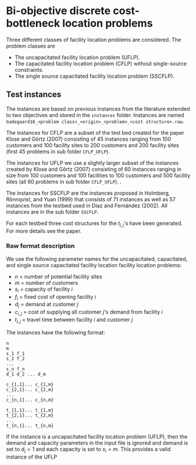# Bi-objective discrete cost-bottleneck location problems

Three different classes of facility location problems are considered. The problem classes are 

* The uncapacitated facility location problem (UFLP).
* The capacitated facility location problem (CFLP) without single-source constraints.
* The single source capacitated facility location problem (SSCFLP).


## Test instances

The instances are based on previous instances from the literature extended to two objectives and
stored in the `instances` folder. Instances are named `Gadegaard16_<problem
class>_<origin>_<problem>_<cost structure>.raw`.

The instances for CFLP are a subset of the test bed created for the paper Klose and Görtz (2007)
consisting of 45 instances ranging from 100 customers and 100 facility sites to 200 customers and
200 facility sites (first 45 problems in sub folder `CFLP_UFLP`). 

The instances for UFLP we use a slightly larger subset of the instances created by Klose and Gôrtz
(2007) consisting of 60 instances ranging in size from 100 customers and 100 facilities to 100
customers and 500 facility sites (all 60 problems in sub folder `CFLP_UFLP`). .

The instances for SSCFLP are the instances proposed in Holmberg, Rônnqvist,
and Yuan (1999) that consists of 71 instances as well as 57 instances from the testbed used
in Díaz and Fernández (2002). All instances are in the sub folder `SSCFLP`.

For each testbed three cost structures for the $t_{i,j}$'s have been generated. For more details see
the paper.


### Raw format description

We use the following parameter names for the uncapacitated, capacitated,
and single source capacitated facility location facility location problems:

* $n$ = number of potential facility sites
* $m$ = number of customers
* $s_i$ = capacity of facility $i$
* $f_i$ = fixed cost of opening facility $i$
* $d_j$ = demand at customer $j$
* $c_{i,j}$ = cost of supplying all customer $j$'s demand from facility $i$
* $t_{i,j}$ = travel time between facility $i$ and customer $j$

The instances have the following format:

```
n 
m 
s_1 f_1
s_2 f_2
...
s_n f_n
d_1 d_2 ... d_m

c_{1,1}... c_{1,m}
c_{2,1}... c_{2,m}
...
c_{n,1}... c_{n,m}

t_{1,1}... t_{1,m}
t_{2,1}... t_{2,m}
...
t_{n,1}... t_{n,m}
```

If the instance is a uncapacitated facility location problem (UFLP), then the demand and capacity parameters in the input file is ignored and demand is set to $d_j = 1$ and each capacity is set to $s_i = m$. This provides a valid instance of the UFLP

